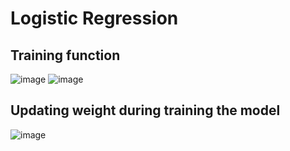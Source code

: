 # Logistic Regression
## Training function
![image](https://user-images.githubusercontent.com/26680128/33000429-9638c452-cd6d-11e7-8f4e-9705492eb942.png)
![image](https://user-images.githubusercontent.com/26680128/33000449-bf6a7280-cd6d-11e7-9403-65412bd07198.png)
## Updating weight during training the model
![image](https://user-images.githubusercontent.com/26680128/33000393-5f4ab1bc-cd6d-11e7-9e3b-a2ec695d6815.png)
